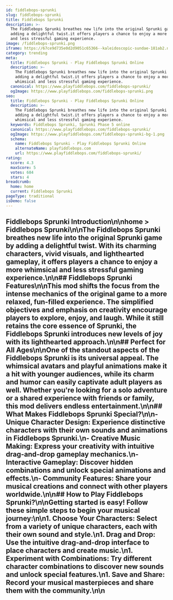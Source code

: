 ```yaml
---
id: fiddlebops-sprunki
slug: fiddlebops-sprunki
title: Fiddlebops Sprunki
description: >-
  The Fiddlebops Sprunki breathes new life into the original Sprunki game by
  adding a delightful twist.it offers players a chance to enjoy a more whimsical
  and less stressful gaming experience.
image: /fiddlebops-sprunki.png
iframe: https://67ce9d735e0d2d9051c65366--kaleidoscopic-sundae-181ab2.netlify.app/
category: trending
meta:
  title: Fiddlebops Sprunki - Play Fiddlebops Sprunki Online
  description: >-
    The Fiddlebops Sprunki breathes new life into the original Sprunki game by
    adding a delightful twist.it offers players a chance to enjoy a more
    whimsical and less stressful gaming experience.
  canonical: https://www.playfiddlebops.com/fiddlebops-sprunki/
  ogImage: https://www.playfiddlebops.com/fiddlebops-sprunki.png
seo:
  title: Fiddlebops Sprunki - Play Fiddlebops Sprunki Online
  description: >-
    The Fiddlebops Sprunki breathes new life into the original Sprunki game by
    adding a delightful twist.it offers players a chance to enjoy a more
    whimsical and less stressful gaming experience.
  keywords: Fiddlebops Sprunki, Sprunki Phase 5 online
  canonical: https://www.playfiddlebops.com/fiddlebops-sprunki/
  ogImage: https://www.playfiddlebops.com/fiddlebops-sprunki-bg-1.png
  schema:
    name: Fiddlebops Sprunki - Play Fiddlebops Sprunki Online
    alternateName: playfiddlebops.com
    url: https://www.playfiddlebops.com/fiddlebops-sprunki/
rating:
  score: 4.3
  maxScore: 5
  votes: 684
  stars: 4
breadcrumb:
  home: home
  current: Fiddlebops Sprunki
pageType: traditional
isDemo: false
---
```


## Fiddlebops Sprunki Introduction\n\nhome > Fiddlebops Sprunki\n\nThe Fiddlebops Sprunki breathes new life into the original Sprunki game by adding a delightful twist. With its charming characters, vivid visuals, and lighthearted gameplay, it offers players a chance to enjoy a more whimsical and less stressful gaming experience.\n\n## Fiddlebops Sprunki Features\n\nThis mod shifts the focus from the intense mechanics of the original game to a more relaxed, fun-filled experience. The simplified objectives and emphasis on creativity encourage players to explore, enjoy, and laugh. While it still retains the core essence of Sprunki, the Fiddlebops Sprunki introduces new levels of joy with its lighthearted approach.\n\n## Perfect for All Ages\n\nOne of the standout aspects of the Fiddlebops Sprunki is its universal appeal. The whimsical avatars and playful animations make it a hit with younger audiences, while its charm and humor can easily captivate adult players as well. Whether you're looking for a solo adventure or a shared experience with friends or family, this mod delivers endless entertainment.\n\n## What Makes Fiddlebops Sprunki Special?\n\n- **Unique Character Design**: Experience distinctive characters with their own sounds and animations in Fiddlebops Sprunki.\n- **Creative Music Making**: Express your creativity with intuitive drag-and-drop gameplay mechanics.\n- **Interactive Gameplay**: Discover hidden combinations and unlock special animations and effects.\n- **Community Features**: Share your musical creations and connect with other players worldwide.\n\n## How to Play Fiddlebops Sprunki?\n\nGetting started is easy! Follow these simple steps to begin your musical journey:\n\n1. **Choose Your Characters**: Select from a variety of unique characters, each with their own sound and style.\n1. **Drag and Drop**: Use the intuitive drag-and-drop interface to place characters and create music.\n1. **Experiment with Combinations**: Try different character combinations to discover new sounds and unlock special features.\n1. **Save and Share**: Record your musical masterpieces and share them with the community.\n\n